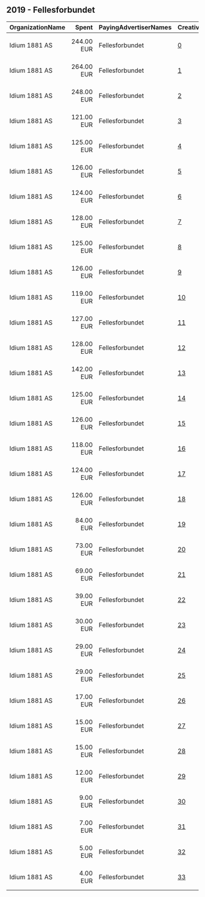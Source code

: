 ## 2019 - Fellesforbundet 
|OrganizationName|Spent|PayingAdvertiserNames|CreativeUrls|Impressions|Genders|AgeBrackets|CountryCodes|BillingAddresses|CandidateBallotInformation|
|:---|---:|:---|:---|---:|:---|:---|:---|:---|:---|
|Idium 1881 AS|244.00 EUR|Fellesforbundet|[0](https://www.snap.com/political-ads/asset/37c4a08530cfa6311f5ab75fb3c919c24fdb071259959c74e24a068cc60bf704?mediaType=png)|66,918||18+|norway|"Rolf Wickstrøms vei 15,Oslo,0484,NO"||
|Idium 1881 AS|264.00 EUR|Fellesforbundet|[1](https://www.snap.com/political-ads/asset/715bb8675086148b60fcf7a2640c3775882f097f89cb87e3afd600a7a9167ab4?mediaType=png)|63,151||18+|norway|"Rolf Wickstrøms vei 15,Oslo,0484,NO"||
|Idium 1881 AS|248.00 EUR|Fellesforbundet|[2](https://www.snap.com/political-ads/asset/aa912c6d4e8a5af4a5389afab240ea988a522216043deb987f95849dc3d06c43?mediaType=png)|62,631||18+|norway|"Rolf Wickstrøms vei 15,Oslo,0484,NO"||
|Idium 1881 AS|121.00 EUR|Fellesforbundet|[3](https://www.snap.com/political-ads/asset/45483148e19d2ab2c83b9003431d060d39a6bd7e44506fa9f93520c97a925713?mediaType=png)|41,702||18+|norway|"Rolf Wickstrøms vei 15,Oslo,0484,NO"||
|Idium 1881 AS|125.00 EUR|Fellesforbundet|[4](https://www.snap.com/political-ads/asset/b4fb0c53f9468a44ed59dfb9d5667efebed7195402ecd4c05ee2e8b5c9e3600f?mediaType=png)|36,469||18+|norway|"Rolf Wickstrøms vei 15,Oslo,0484,NO"||
|Idium 1881 AS|126.00 EUR|Fellesforbundet|[5](https://www.snap.com/political-ads/asset/4f65ef98fd8ddecc27e30bddc193b0a00118d75296c5485adf8bb147ac937c63?mediaType=png)|34,300||18+|norway|"Rolf Wickstrøms vei 15,Oslo,0484,NO"||
|Idium 1881 AS|124.00 EUR|Fellesforbundet|[6](https://www.snap.com/political-ads/asset/2cb867bc2740c72fc26eeafd72b98b1ad365a94125cfe29bcf4b72e2eaef9a64?mediaType=png)|32,308||18+|norway|"Rolf Wickstrøms vei 15,Oslo,0484,NO"||
|Idium 1881 AS|128.00 EUR|Fellesforbundet|[7](https://www.snap.com/political-ads/asset/026e19dd34c04af53398e12fbb1d34be18edcff2d7ff421df24fe3e484e61561?mediaType=png)|32,069||18+|norway|"Rolf Wickstrøms vei 15,Oslo,0484,NO"||
|Idium 1881 AS|125.00 EUR|Fellesforbundet|[8](https://www.snap.com/political-ads/asset/51e3b03151274777382cb694e293c20a523c7ce48c01a27dcb0201fb2ca2b928?mediaType=png)|30,425||18+|norway|"Rolf Wickstrøms vei 15,Oslo,0484,NO"||
|Idium 1881 AS|126.00 EUR|Fellesforbundet|[9](https://www.snap.com/political-ads/asset/9b7b140f8345158ad9cab53b0ae9c7c4628196fe9f44296374c1eefea763f0f5?mediaType=png)|29,955||18+|norway|"Rolf Wickstrøms vei 15,Oslo,0484,NO"||
|Idium 1881 AS|119.00 EUR|Fellesforbundet|[10](https://www.snap.com/political-ads/asset/a6957ea0bb6b615902633bd6a54d4c5e864fa75dc93981a137f60c2c955d8144?mediaType=png)|29,894||18+|norway|"Rolf Wickstrøms vei 15,Oslo,0484,NO"||
|Idium 1881 AS|127.00 EUR|Fellesforbundet|[11](https://www.snap.com/political-ads/asset/044ef3c00dc7e0f17c77df70b214c763c19bd77c2c5a6f91ecd16190669aa41c?mediaType=png)|29,667||18+|norway|"Rolf Wickstrøms vei 15,Oslo,0484,NO"||
|Idium 1881 AS|128.00 EUR|Fellesforbundet|[12](https://www.snap.com/political-ads/asset/049265c41058f8ea8e1b7ca98597ffa6f0646a04cfa4d57291bf423dd93a000e?mediaType=png)|29,335||18+|norway|"Rolf Wickstrøms vei 15,Oslo,0484,NO"||
|Idium 1881 AS|142.00 EUR|Fellesforbundet|[13](https://www.snap.com/political-ads/asset/0b2b42a5b138777c02a81aa7f9cec1e6b53f061b04753dcaada4331e67fde562?mediaType=png)|28,755||18+|norway|"Rolf Wickstrøms vei 15,Oslo,0484,NO"||
|Idium 1881 AS|125.00 EUR|Fellesforbundet|[14](https://www.snap.com/political-ads/asset/4c0d5b4b587cb563b8f36420079ead7ed0da9e912e50cf50ee65ab3e1dde5892?mediaType=png)|27,987||18+|norway|"Rolf Wickstrøms vei 15,Oslo,0484,NO"||
|Idium 1881 AS|126.00 EUR|Fellesforbundet|[15](https://www.snap.com/political-ads/asset/f5f962f197920a5fb56273838110cc0b696af9da90108eb4931420b468c113c6?mediaType=png)|27,788||18+|norway|"Rolf Wickstrøms vei 15,Oslo,0484,NO"||
|Idium 1881 AS|118.00 EUR|Fellesforbundet|[16](https://www.snap.com/political-ads/asset/d363362b80d169e63d4d20f7665311aadb262c90bc673257e7bede698babc3aa?mediaType=png)|26,108||18+|norway|"Rolf Wickstrøms vei 15,Oslo,0484,NO"||
|Idium 1881 AS|124.00 EUR|Fellesforbundet|[17](https://www.snap.com/political-ads/asset/9a67bd3cdc224e4ed940c58595766264377d89571ad6cc94a4b3599951467982?mediaType=png)|23,796||18+|norway|"Rolf Wickstrøms vei 15,Oslo,0484,NO"||
|Idium 1881 AS|126.00 EUR|Fellesforbundet|[18](https://www.snap.com/political-ads/asset/32daa5731292a69841c5721e17d2fa1102d8023a13a20b8120bbc4c4b6451773?mediaType=png)|23,018||18+|norway|"Rolf Wickstrøms vei 15,Oslo,0484,NO"||
|Idium 1881 AS|84.00 EUR|Fellesforbundet|[19](https://www.snap.com/political-ads/asset/babdf9d3f6cbbf153ab247a50df4ec3a7bd8863e26e2ddfbf50b08c7562b3fd1?mediaType=png)|16,846||18+|norway|"Rolf Wickstrøms vei 15,Oslo,0484,NO"||
|Idium 1881 AS|73.00 EUR|Fellesforbundet|[20](https://www.snap.com/political-ads/asset/a2807925c6138d3d128bb7dd2ac7b265f29160e83a733fab0c4c26f8d76a50b6?mediaType=png)|15,927||18+|norway|"Rolf Wickstrøms vei 15,Oslo,0484,NO"||
|Idium 1881 AS|69.00 EUR|Fellesforbundet|[21](https://www.snap.com/political-ads/asset/2a080016b48236a27220aa9681efe5273327425a79d183b7833bd8cf34f11861?mediaType=png)|14,899||18+|norway|"Rolf Wickstrøms vei 15,Oslo,0484,NO"||
|Idium 1881 AS|39.00 EUR|Fellesforbundet|[22](https://www.snap.com/political-ads/asset/1296afd323a6fbd339482d520b39170124be08b6320c0bd46094bff9182d4b1c?mediaType=png)|10,879||18+|norway|"Rolf Wickstrøms vei 15,Oslo,0484,NO"||
|Idium 1881 AS|30.00 EUR|Fellesforbundet|[23](https://www.snap.com/political-ads/asset/1f280bd4c0f806895db165d8a9fee820e8c123fdfff5347c1d598a5625ff11ed?mediaType=png)|6,255||18+|norway|"Rolf Wickstrøms vei 15,Oslo,0484,NO"||
|Idium 1881 AS|29.00 EUR|Fellesforbundet|[24](https://www.snap.com/political-ads/asset/996699b1b4c26152467b4fe01103c01d8a58ab214674781ac4b827b2bc771bc6?mediaType=png)|5,682||18+|norway|"Rolf Wickstrøms vei 15,Oslo,0484,NO"||
|Idium 1881 AS|29.00 EUR|Fellesforbundet|[25](https://www.snap.com/political-ads/asset/8ed8f6a1a1ebb25aa8d3fc880d1ff9aa8553073192d4b3a1cc30af053d2c5844?mediaType=png)|5,504||18+|norway|"Rolf Wickstrøms vei 15,Oslo,0484,NO"||
|Idium 1881 AS|17.00 EUR|Fellesforbundet|[26](https://www.snap.com/political-ads/asset/ad926b2159f694ef1f66d92890856e302253f2556ff12897e66b146b8eaf915f?mediaType=png)|3,291||18+|norway|"Rolf Wickstrøms vei 15,Oslo,0484,NO"||
|Idium 1881 AS|15.00 EUR|Fellesforbundet|[27](https://www.snap.com/political-ads/asset/767d6121f21456084f6c035ef63ae27bf1eeb682aab893b51ba0f1d0eff5a807?mediaType=png)|3,093||18+|norway|"Rolf Wickstrøms vei 15,Oslo,0484,NO"||
|Idium 1881 AS|15.00 EUR|Fellesforbundet|[28](https://www.snap.com/political-ads/asset/aaf11eace8e880ccbcc35063d6b646d3786a0e5af945ba87c372631d3ab7f7cd?mediaType=png)|2,866||18+|norway|"Rolf Wickstrøms vei 15,Oslo,0484,NO"||
|Idium 1881 AS|12.00 EUR|Fellesforbundet|[29](https://www.snap.com/political-ads/asset/38fce62d558783cc3dfec02c76775833bb3a538776a178ec203a2b9615681145?mediaType=png)|2,836||18+|norway|"Rolf Wickstrøms vei 15,Oslo,0484,NO"||
|Idium 1881 AS|9.00 EUR|Fellesforbundet|[30](https://www.snap.com/political-ads/asset/ea1411d1aebaedb2aa0ffa90910321b1364147e24bd4bd04fd0f445fcc64defc?mediaType=png)|1,919||18+|norway|"Rolf Wickstrøms vei 15,Oslo,0484,NO"||
|Idium 1881 AS|7.00 EUR|Fellesforbundet|[31](https://www.snap.com/political-ads/asset/514aa20f832552bc4c56645a23d64bde44b4a7de87deabfe396ccc36a64f450e?mediaType=png)|1,696||18+|norway|"Rolf Wickstrøms vei 15,Oslo,0484,NO"||
|Idium 1881 AS|5.00 EUR|Fellesforbundet|[32](https://www.snap.com/political-ads/asset/a1fab8169e46253bb3437c3751feb490df3bf272c2b4ab2a1854a5bb8398136b?mediaType=png)|1,177||18+|norway|"Rolf Wickstrøms vei 15,Oslo,0484,NO"||
|Idium 1881 AS|4.00 EUR|Fellesforbundet|[33](https://www.snap.com/political-ads/asset/15e19b89839a8899d8697a9d46e6d3432ee1a0d568f79740a162db1edb94ce2a?mediaType=png)|960||18+|norway|"Rolf Wickstrøms vei 15,Oslo,0484,NO"||

